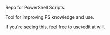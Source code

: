 Repo for PowerShell Scripts.  

Tool for improving PS knowledge and use.  

If you're seeing this, feel free to use/edit at will.

